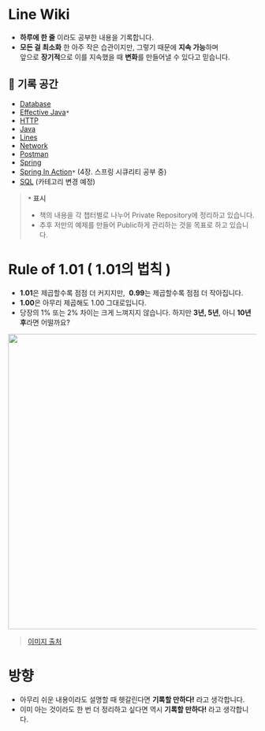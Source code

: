 # Line Wiki

- **하루에 한 줄** 이라도 공부한 내용을 기록합니다.
- **모든 걸 최소화** 한 아주 작은 습관이지만, 그렇기 때문에 **지속 가능**하며 <br>
  앞으로 **장기적**으로 이를 지속했을 때 **변화**를 만들어낼 수 있다고 믿습니다.

## 📓 기록 공간

- [Database](https://github.com/bky373/line-wiki/blob/main/Database.md#Database)
- [Effective Java](https://github.com/bky373/line-wiki/tree/main/Effective_Java#Effective-Java)`*`
- [HTTP](https://github.com/bky373/line-wiki/tree/main/HTTP)
- [Java](https://github.com/bky373/line-wiki/blob/main/Java.md#Java)
- [Lines](https://github.com/bky373/line-snipets/blob/main/Lines.md#Lines)
- [Network](https://github.com/bky373/line-wiki/blob/main/Network.md#Network)
- [Postman](https://github.com/bky373/line-wiki/tree/main/Postman)
- [Spring](https://github.com/bky373/line-wiki/tree/main/Spring)
- [Spring In Action](https://github.com/bky373/line-wiki/tree/main/Spring_In_Action#Spring-In-Action)`*` (4장. 스프링 시큐리티 공부 중)
- [SQL](https://github.com/bky373/line-wiki/tree/main/SQL#SQL)  (카테고리 변경 예정)


>  **`*` 표시**
> - 책의 내용을 각 챕터별로 나누어 Private Repository에 정리하고 있습니다. 
> - 추후 저만의 예제를 만들어 Public하게 관리하는 것을 목표로 하고 있습니다.

# Rule of 1.01 ( 1.01의 법칙 )

- **1.01**은 제곱할수록 점점 더 커지지만, &nbsp;**0.99**는 제곱할수록 점점 더 작아집니다.
- **1.00**은 아무리 제곱해도 1.00 그대로입니다.
- 당장의 1% 또는 2% 차이는 크게 느껴지지 않습니다. 하지만 **3년, 5년**, 아니 **10년 후**라면 어떨까요?
 
<img src=https://user-images.githubusercontent.com/49539592/124255372-0c54dc80-db65-11eb-8aa6-b4b3a2f5abf5.png width=600 />

> [이미지 출처](http://www.iboram.co.kr/bbs/board.php?bo_table=guide&wr_id=4)


# 방향

- 아무리 쉬운 내용이라도 설명할 때 헷갈린다면 **기록할 만하다!** 라고 생각합니다. 
- 이미 아는 것이라도 한 번 더 정리하고 싶다면 역시 **기록할 만하다!** 라고 생각합니다. 
